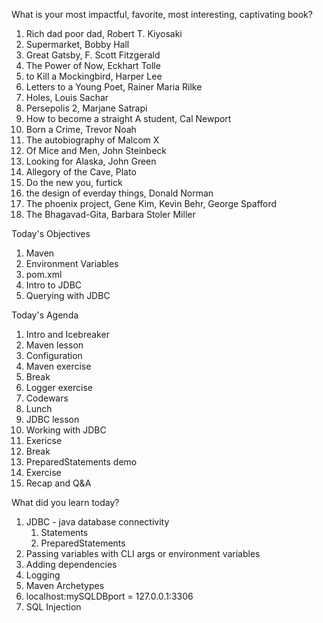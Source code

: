 What is your most impactful, favorite, most interesting, captivating book?

1. Rich dad poor dad, Robert T. Kiyosaki
2. Supermarket, Bobby Hall
3. Great Gatsby, F. Scott Fitzgerald
4. The Power of Now, Eckhart Tolle
5. to Kill a Mockingbird, Harper Lee
6. Letters to a Young Poet, Rainer Maria Rilke
7. Holes, Louis Sachar
8. Persepolis 2, Marjane Satrapi 
9. How to become a straight A student, Cal Newport
10. Born a Crime, Trevor Noah
11. The autobiography of Malcom X
12. Of Mice and Men, John Steinbeck
13. Looking for Alaska, John Green
14. Allegory of the Cave, Plato
15. Do the new you, furtick
16. the design of everday things, Donald Norman
17. The phoenix project, Gene Kim, Kevin Behr, George Spafford
18. The Bhagavad-Gita, Barbara Stoler Miller

Today's Objectives

1. Maven
2. Environment Variables
3. pom.xml
4. Intro to JDBC
5. Querying with JDBC

Today's Agenda

1. Intro and Icebreaker
2. Maven lesson
3. Configuration
4. Maven exercise
5. Break
6. Logger exercise
7. Codewars
8. Lunch
9. JDBC lesson
10. Working with JDBC
11. Exericse
12. Break
13. PreparedStatements demo
14. Exercise
15. Recap and Q&A

What did you learn today?

1. JDBC - java database connectivity
   1. Statements
   2. PreparedStatements
2. Passing variables with CLI args or environment variables
3. Adding dependencies
4. Logging
5. Maven Archetypes
6. localhost:mySQLDBport = 127.0.0.1:3306
7. SQL Injection

